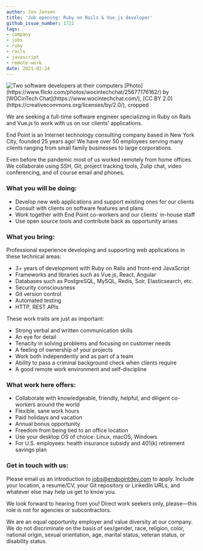 ```yaml
---
author: Jon Jensen
title: 'Job opening: Ruby on Rails & Vue.js developer'
github_issue_number: 1721
tags:
- company
- jobs
- ruby
- rails
- javascript
- remote-work
date: 2021-02-24
---
```


<img src="/blog/2021/02/job-rails-vuejs-developer/25677176162_c54b9effec_o-crop.jpg" alt="Two software developers at their computers" />
[Photo](https://www.flickr.com/photos/wocintechchat/25677176162/) by [WOCinTech Chat](https://www.wocintechchat.com/), [CC BY 2.0](https://creativecommons.org/licenses/by/2.0/), cropped

We are seeking a full-time software engineer specializing in Ruby on Rails and Vue.js to work with us on our clients’ applications.

End Point is an Internet technology consulting company based in New York City, founded 25 years ago! We have over 50 employees serving many clients ranging from small family businesses to large corporations.

Even before the pandemic most of us worked remotely from home offices. We collaborate using SSH, Git, project tracking tools, Zulip chat, video conferencing, and of course email and phones.

### What you will be doing:

- Develop new web applications and support existing ones for our clients
- Consult with clients on software features and plans
- Work together with End Point co-workers and our clients’ in-house staff 
- Use open source tools and contribute back as opportunity arises

### What you bring:

Professional experience developing and supporting web applications in these technical areas:

- 3+ years of development with Ruby on Rails and front-end JavaScript
- Frameworks and libraries such as Vue.js, React, Angular
- Databases such as PostgreSQL, MySQL, Redis, Solr, Elasticsearch, etc.
- Security consciousness
- Git version control
- Automated testing
- HTTP, REST APIs

These work traits are just as important:

- Strong verbal and written communication skills
- An eye for detail
- Tenacity in solving problems and focusing on customer needs
- A feeling of ownership of your projects
- Work both independently and as part of a team
- Ability to pass a criminal background check when clients require
- A good remote work environment and self-discipline

### What work here offers:

- Collaborate with knowledgeable, friendly, helpful, and diligent co-workers around the world
- Flexible, sane work hours
- Paid holidays and vacation
- Annual bonus opportunity
- Freedom from being tied to an office location
- Use your desktop OS of choice: Linux, macOS, Windows
- For U.S. employees: health insurance subsidy and 401(k) retirement savings plan

### Get in touch with us:

Please email us an introduction to jobs@endpointdev.com to apply. Include your location, a resume/​CV, your Git repository or LinkedIn URLs, and whatever else may help us get to know you.

We look forward to hearing from you! Direct work seekers only, please—​this role is not for agencies or subcontractors.

We are an equal opportunity employer and value diversity at our company. We do not discriminate on the basis of sex/​gender, race, religion, color, national origin, sexual orientation, age, marital status, veteran status, or disability status.

<script type="application/ld+json">
{
  "@context": "http://schema.org/",
  "@type": "JobPosting",
  "title": "Seeking a Ruby on Rails + Vue.js developer",
  "description": "<p>We are seeking a full-time software engineer specializing in Ruby on Rails and Vue.js to work with us on our clients’ applications.</p><p>End Point is an Internet technology consulting company based in New York City, founded 25 years ago! We have over 50 employees serving many clients ranging from small family businesses to large corporations.</p><p>Even before the pandemic most of us worked remotely from home offices. We collaborate using SSH, Git, project tracking tools, Zulip chat, video conferencing, and of course email and phones.</p><p>What you will be doing:</p><ul><li>Develop new web applications and support existing ones for our clients</li><li>Consult with clients on software features and plans</li><li>Work together with End Point co-workers and our clients’ in-house staff</li><li>Use open source tools and contribute back as opportunity arises</li></ul><p>What you bring:</p><p>Professional experience developing and supporting web applications in these technical areas:</p><ul><li>3+ years of development with Ruby on Rails and front-end JavaScript</li><li>Frameworks and libraries such as Vue.js, React, Angular</li><li>Databases such as PostgreSQL, MySQL, Redis, Solr, Elasticsearch, etc.</li><li>Security consciousness</li><li>Git version control</li><li>Automated testing</li><li>HTTP, REST APIs</li></ul><p>These work traits are just as important:</p><ul><li>Strong verbal and written communication skills</li><li>An eye for detail</li><li>Tenacity in solving problems and focusing on customer needs</li><li>A feeling of ownership of your projects</li><li>Work both independently and as part of a team</li><li>Ability to pass a criminal background check when clients require</li><li>A good remote work environment and self-discipline</li></ul><p>What work here offers:</p><ul><li>Collaborate with knowledgeable, friendly, helpful, and diligent co-workers around the world</li><li>Flexible, sane work hours</li><li>Paid holidays and vacation</li><li>Annual bonus opportunity</li><li>Freedom from being tied to an office location</li><li>Use your desktop OS of choice: Linux, macOS, Windows</li><li>For U.S. employees: health insurance subsidy and 401(k) retirement savings plan</li></ul><p>Get in touch with us:</p><p>Please email us an introduction to <a href=\"mailto:jobs@endpoint.com\">jobs@endpoint.com</a> to apply. Include your location, a resume/CV, your Git repository or LinkedIn URLs, and whatever else may help us get to know you.</p><p>We look forward to hearing from you! Direct work seekers only, please—this role is not for agencies or subcontractors.</p><p>We are an equal opportunity employer and value diversity at our company. We do not discriminate on the basis of sex/gender, race, religion, color, national origin, sexual orientation, age, marital status, veteran status, or disability status.</p>",
  "identifier": {
    "@type": "PropertyValue",
    "name": "End Point Corporation",
    "value": "rails-202102"
  },
  "datePosted": "2021-02-24",
  "validThrough": "2021-03-23",
  "employmentType": ["FULL_TIME"],
  "hiringOrganization": {
    "@type": "Organization",
    "name": "End Point Corporation",
    "sameAs": "https://www.endpoint.com/blog/2021/02/job-rails-vuejs-developer",
    "logo": "https://www.endpoint.com/images/favicon.ico"
  },
  "jobLocationType": "TELECOMMUTE"
}
</script>
